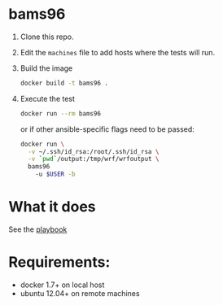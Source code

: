 # bams96

  1. Clone this repo.

  2. Edit the `machines` file to add hosts where the tests will run.

  3. Build the image

     ```bash
     docker build -t bams96 .
     ```

  4. Execute the test

     ```bash
     docker run --rm bams96
     ```

     or if other ansible-specific flags need to be passed:

     ```bash
     docker run \
       -v ~/.ssh/id_rsa:/root/.ssh/id_rsa \
       -v `pwd`/output:/tmp/wrf/wrfoutput \
       bams96
         -u $USER -b
     ```

# What it does

See the [playbook](playbook.yml)

# Requirements:

  * docker 1.7+ on local host
  * ubuntu 12.04+ on remote machines
